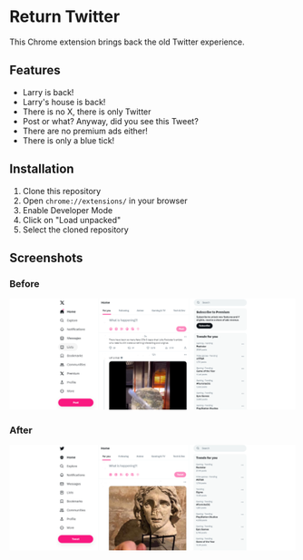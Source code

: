 # Return Twitter
This Chrome extension brings back the old Twitter experience.

## Features
- Larry is back!
- Larry's house is back!
- There is no X, there is only Twitter
- Post or what? Anyway, did you see this Tweet?
- There are no premium ads either!
- There is only a blue tick!  

## Installation
1. Clone this repository
2. Open `chrome://extensions/` in your browser
3. Enable Developer Mode
4. Click on "Load unpacked"
5. Select the cloned repository

## Screenshots
### Before
![Screenshot 1](Screenshot_1.png)
### After
![Screenshot 2](Screenshot_2.png)


